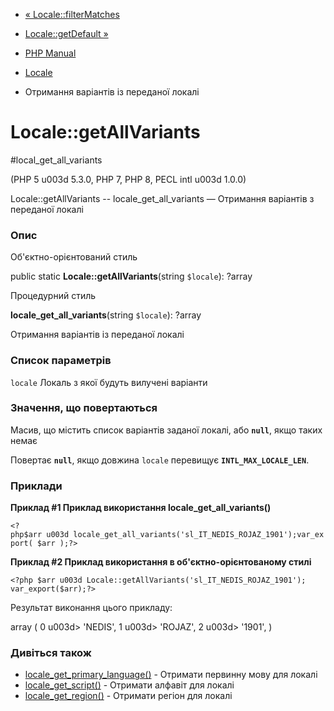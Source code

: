 - [« Locale::filterMatches](locale.filtermatches.md)
- [Locale::getDefault »](locale.getdefault.md)

- [PHP Manual](index.md)
- [Locale](class.locale.md)
- Отримання варіантів із переданої локалі

# Locale::getAllVariants

#local_get_all_variants

(PHP 5 u003d 5.3.0, PHP 7, PHP 8, PECL intl u003d 1.0.0)

Locale::getAllVariants -- locale_get_all_variants — Отримання варіантів
з переданої локалі

### Опис

Об'єктно-орієнтований стиль

public static **Locale::getAllVariants**(string `$locale`): ?array

Процедурний стиль

**locale_get_all_variants**(string `$locale`): ?array

Отримання варіантів із переданої локалі

### Список параметрів

`locale`
Локаль з якої будуть вилучені варіанти

### Значення, що повертаються

Масив, що містить список варіантів заданої локалі, або **`null`**,
якщо таких немає

Повертає **`null`**, якщо довжина `locale` перевищує
**`INTL_MAX_LOCALE_LEN`**.

### Приклади

**Приклад #1 Приклад використання **locale_get_all_variants()****

` <?php$arr u003d locale_get_all_variants('sl_IT_NEDIS_ROJAZ_1901');var_export( $arr );?> `

**Приклад #2 Приклад використання в об'єктно-орієнтованому стилі**

` <?php $arr u003d Locale::getAllVariants('sl_IT_NEDIS_ROJAZ_1901'); var_export($arr);?> `

Результат виконання цього прикладу:

array (
0 u003d> 'NEDIS',
1 u003d> 'ROJAZ',
2 u003d> '1901',
)

### Дивіться також

- [locale_get_primary_language()](locale.getprimarylanguage.md) -
Отримати первинну мову для локалі
- [locale_get_script()](locale.getscript.md) - Отримати алфавіт для
локалі
- [locale_get_region()](locale.getregion.md) - Отримати регіон для
локалі

